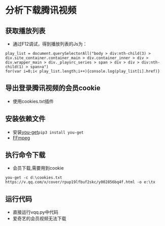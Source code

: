 # 分析下载腾讯视频

## 获取播放列表
- 通过F12调试，得到播放列表的Js为：
```buildoutcfg
play_list = document.querySelectorAll("body > div:nth-child(3) > div.site_container.container_main > div.container_inner > div > div.wrapper_main > div._playsrc_series > span > div > div > div:nth-child(1) > span>a")
for(var i=0;i< play_list.length;i++){console.log(play_list[i].href)}

```
## 导出登录腾讯视频的会员cookie
- 使用cookies.txt插件

## 安装依赖文件
-  安装[you-get](https://github.com/soimort/you-get/wiki/%E4%B8%AD%E6%96%87%E8%AF%B4%E6%98%8E)```pip3 install you-get```
- [FFmpeg](https://www.ffmpeg.org/)

## 执行命令下载

- 会员下载,需要用到cookie

```you-get -c d:\cookies.txt https://v.qq.com/x/cover/rpup19lfbuf2skc/y002856bq4f.html -o e:\tx```

## 运行代码
- 直接运行vqq.py中代码
- 爱奇艺的会员视频无法下载